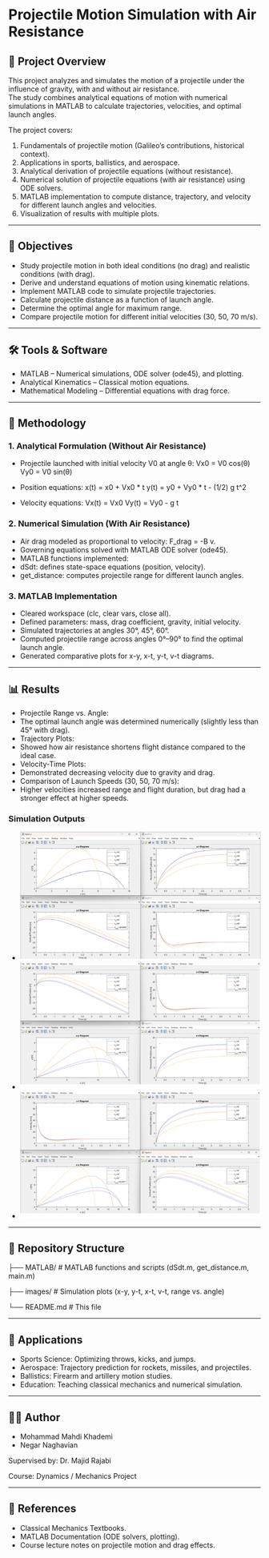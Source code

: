 # Projectile Motion Simulation with Air Resistance  

## 📌 Project Overview  
This project analyzes and simulates the motion of a projectile under the influence of gravity, with and without air resistance.  
The study combines analytical equations of motion with numerical simulations in MATLAB to calculate trajectories, velocities, and optimal launch angles.  

The project covers:  
1. Fundamentals of projectile motion (Galileo’s contributions, historical context).  
2. Applications in sports, ballistics, and aerospace.  
3. Analytical derivation of projectile equations (without resistance).  
4. Numerical solution of projectile equations (with air resistance) using ODE solvers.  
5. MATLAB implementation to compute distance, trajectory, and velocity for different launch angles and velocities.  
6. Visualization of results with multiple plots.  

---

## 🎯 Objectives  
- Study projectile motion in both ideal conditions (no drag) and realistic conditions (with drag).  
- Derive and understand equations of motion using kinematic relations.  
- Implement MATLAB code to simulate projectile trajectories.  
- Calculate projectile distance as a function of launch angle.  
- Determine the optimal angle for maximum range.  
- Compare projectile motion for different initial velocities (30, 50, 70 m/s).  

---

## 🛠 Tools & Software  
- MATLAB – Numerical simulations, ODE solver (ode45), and plotting.  
- Analytical Kinematics – Classical motion equations.  
- Mathematical Modeling – Differential equations with drag force.  

---

## 📐 Methodology  

### 1. Analytical Formulation (Without Air Resistance)  
- Projectile launched with initial velocity V0 at angle θ:
Vx0 = V0 cos(θ)
Vy0 = V0 sin(θ)

- Position equations:
x(t) = x0 + Vx0 * t
y(t) = y0 + Vy0 * t - (1/2) g t^2

- Velocity equations:
Vx(t) = Vx0
Vy(t) = Vy0 - g t

### 2. Numerical Simulation (With Air Resistance)  
- Air drag modeled as proportional to velocity: F_drag = -B v.  
- Governing equations solved with MATLAB ODE solver (ode45).  
- MATLAB functions implemented:  
- dSdt: defines state-space equations (position, velocity).  
- get_distance: computes projectile range for different launch angles.  

### 3. MATLAB Implementation  
- Cleared workspace (clc, clear vars, close all).  
- Defined parameters: mass, drag coefficient, gravity, initial velocity.  
- Simulated trajectories at angles 30°, 45°, 60°.  
- Computed projectile range across angles 0°–90° to find the optimal launch angle.  
- Generated comparative plots for x-y, x-t, y-t, v-t diagrams.  

---

## 📊 Results  

- Projectile Range vs. Angle:  
- The optimal launch angle was determined numerically (slightly less than 45° with drag).  
- Trajectory Plots:  
- Showed how air resistance shortens flight distance compared to the ideal case.  
- Velocity-Time Plots:  
- Demonstrated decreasing velocity due to gravity and drag.  
- Comparison of Launch Speeds (30, 50, 70 m/s):  
- Higher velocities increased range and flight duration, but drag had a stronger effect at higher speeds.  

### Simulation Outputs  
- ![Projectile Trajectories](images/1.png)  
- ![Projectile Trajectories](images/2.png)  
- ![Projectile Trajectories](images/3.png)  

---

## 📂 Repository Structure

├── MATLAB/ # MATLAB functions and scripts (dSdt.m, get_distance.m, main.m)

├── images/ # Simulation plots (x-y, y-t, x-t, v-t, range vs. angle)

└── README.md # This file


---

## 🔬 Applications  
- Sports Science: Optimizing throws, kicks, and jumps.  
- Aerospace: Trajectory prediction for rockets, missiles, and projectiles.  
- Ballistics: Firearm and artillery motion studies.  
- Education: Teaching classical mechanics and numerical simulation.  

---

## 👨‍🎓 Author  
- Mohammad Mahdi Khademi
- Negar Naghavian

Supervised by: Dr. Majid Rajabi

Course: Dynamics / Mechanics Project  

---

## 📖 References  
- Classical Mechanics Textbooks.  
- MATLAB Documentation (ODE solvers, plotting).  
- Course lecture notes on projectile motion and drag effects.
